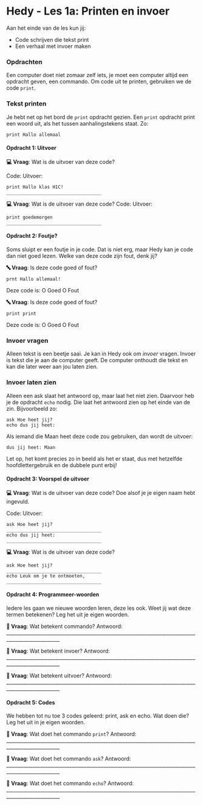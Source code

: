 # Hedy - Les 1a: Printen en invoer

Aan het einde van de les kun jij:

* Code schrijven die tekst print
* Een verhaal met invoer maken

### Opdrachten
Een computer doet niet zomaar zelf iets, je moet een computer altijd een opdracht geven, een commando. Om code uit te printen, gebruiken we de code `print`.

### Tekst printen

Je hebt net op het bord de `print` opdracht gezien. 
Een `print` opdracht print een woord uit, als het tussen aanhalingstekens staat. Zo:

```hedy
print Hallo allemaal
```

#### Opdracht 1: Uitvoer

**💻 Vraag**: Wat is de uitvoer van deze code?


Code:									Uitvoer:

```hedy
print Hallo klas H1C!	 								___________________________________
```


**💻 Vraag**: Wat is de uitvoer van deze code?
Code:									Uitvoer:

```hedy
print goedemorgen											___________________________________
```
<div style="page-break-after: always; break-after: page;"></div>

#### Opdracht 2: Foutje?

Soms sluipt er een foutje in je code. Dat is niet erg, maar Hedy kan je code dan niet goed lezen.
Welke van deze code zijn fout, denk jij?

**🔤 Vraag**: Is deze code goed of fout?

```hedy
prnt Hallo allemaal!
```

Deze code is: O Goed O Fout

**🔤 Vraag**: Is deze code goed of fout?

```hedy
print print
```

Deze code is: O Goed O Fout

### Invoer vragen

Alleen tekst is een beetje saai. Je kan in Hedy ook om _invoer_ vragen. Invoer is tekst die je aan de computer geeft.
De computer onthoudt die tekst en kan die later weer aan jou laten zien.


### Invoer laten zien

Alleen een ask slaat het antwoord op, maar laat het niet zien. Daarvoor heb je de opdracht `echo` nodig. Die laat het antwoord zien op het einde van de zin.
Bijvoorbeeld zo:

```hedy
ask Hoe heet jij?
echo dus jij heet: 
```

Als iemand die Maan heet deze code zou gebruiken, dan wordt de uitvoer:

```
dus jij heet: Maan
```

Let op, het komt precies zo in beeld als het er staat, dus met hetzelfde hoofdlettergebruik en de dubbele punt erbij!

#### Opdracht 3: Voorspel de uitvoer

**💻 Vraag**: Wat is de uitvoer van deze code? Doe alsof je je eigen naam hebt ingevuld.

Code:									Uitvoer:

```hedy
ask Hoe heet jij? 										___________________________________
echo dus jij heet: 										___________________________________
```



**💻 Vraag**: Wat is de uitvoer van deze code?

```hedy
ask Hoe heet jij? 										___________________________________
echo Leuk om je te ontmoeten, 				___________________________________
```



#### Opdracht 4: Programmeer-woorden 

Iedere les gaan we nieuwe woorden leren, deze les ook. Weet jij wat deze termen betekenen? Leg het uit je eigen woorden. 


**📖 Vraag**: Wat betekent commando?
Antwoord: ____________________________________________________________________________________________________<br>

**📖 Vraag**: Wat betekent invoer?
Antwoord: ____________________________________________________________________________________________________<br>

**📖 Vraag**: Wat betekent uitvoer?
Antwoord: ____________________________________________________________________________________________________<br>


#### Opdracht 5: Codes

We hebben tot nu toe 3 codes geleerd: print, ask en echo. Wat doen die? Leg het uit in je eigen woorden. 

**📖 Vraag**: Wat doet het commando `print`?
Antwoord: ____________________________________________________________________________________________________<br>

**📖 Vraag**: Wat doet het commando `ask`?
Antwoord: ____________________________________________________________________________________________________<br>

**📖 Vraag**: Wat doet het commando `echo`?
Antwoord: ____________________________________________________________________________________________________<br>

